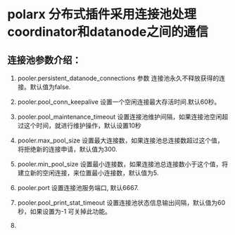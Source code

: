# polarx 分布式插件采用连接池处理coordinator和datanode之间的通信

## 连接池参数介绍：

1. pooler.persistent_datanode_connections 参数
连接池永久不释放获得的连接。默认值为false.

2. pooler.pool_conn_keepalive
设置一个空闲连接最大存活时间.默认60秒。

3. pooler.pool_maintenance_timeout
设置连接池维护间隔，如果连接池空闲超过这个时间，就进行维护操作，默认设置10秒

4. pooler.max_pool_size
设置最大连接数，如果连接池总连接数超过这个值，将拒绝新的连接申请，默认值为300.

5. pooler.min_pool_size 
设置最小连接数，如果连接池总连接数小于这个值，将建立新的空闲连接，来位置最小连接数，默认值为5.

6. pooler.port
设置连接池服务端口, 默认6667.

7. pooler.pool_print_stat_timeout
设置连接池状态信息输出间隔，默认值为60秒，如果设置为-1 可关掉此功能。

8. 

